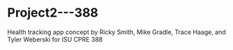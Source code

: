 # Project2---388
Health tracking app concept by Ricky Smith, Mike Gradle, Trace Haage, and Tyler Weberski for ISU CPRE 388
